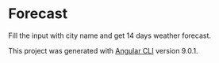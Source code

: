 # Forecast

Fill the input with city name and get 14 days weather forecast.

This project was generated with [Angular CLI](https://github.com/angular/angular-cli) version 9.0.1.

